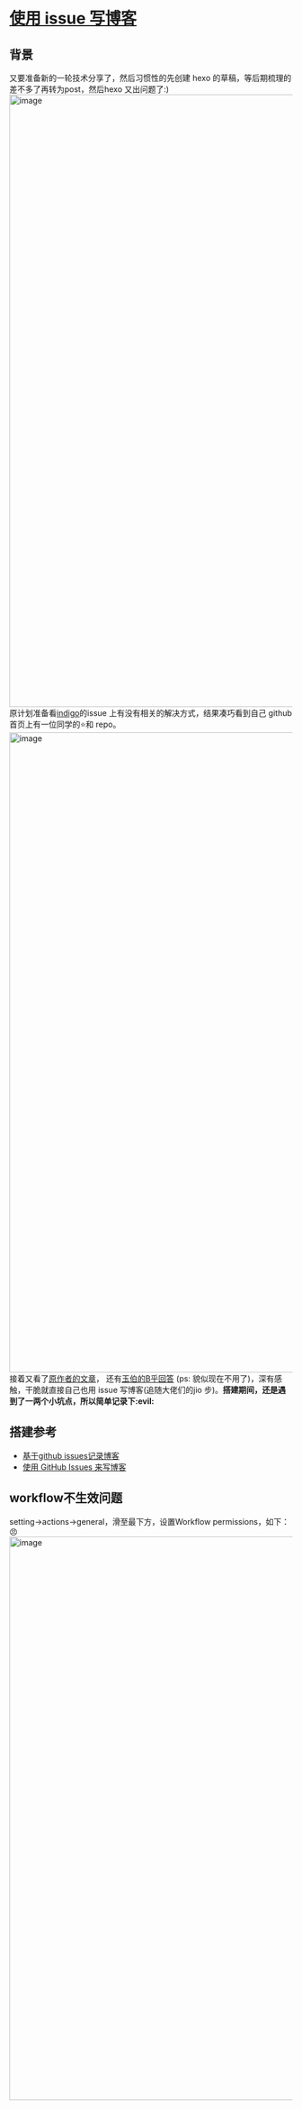 # [使用 issue 写博客](https://github.com/Winniekun/article/issues/2)

## 背景
又要准备新的一轮技术分享了，然后习惯性的先创建 hexo 的草稿，等后期梳理的差不多了再转为post，然后hexo 又出问题了:)
<img width="1087" alt="image" src="https://user-images.githubusercontent.com/19886738/221576078-7976c3ee-c599-4043-8039-0dc1bc1ff795.png">
原计划准备看[indigo](https://github.com/yscoder/hexo-theme-indigo)的issue 上有没有相关的解决方式，结果凑巧看到自己 github 首页上有一位同学的:star:和 repo。
<img width="1136" alt="image" src="https://user-images.githubusercontent.com/19886738/221577242-30573299-6b87-480f-b2c5-9489872869e3.png">
接着又看了[原作者的文章](https://github.com/yihong0618/gitblog/issues/177)， 还有[玉伯的B乎回答](https://www.zhihu.com/question/32066000/answer/54492231) (ps: 貌似现在不用了)，深有感触，干脆就直接自己也用 issue 写博客(追随大佬们的jio 步)。**搭建期间，还是遇到了一两个小坑点，所以简单记录下:evil:**

## 搭建参考
- [基于github issues记录博客](https://github.com/void-syh/blog/issues/1)
- [使用 GitHub Issues 来写博客](https://zhuanlan.zhihu.com/p/400962805)
## workflow不生效问题
setting->actions->general，滑至最下方，设置Workflow permissions，如下：:angry:
<img width="1000" alt="image" src="https://user-images.githubusercontent.com/19886738/221485792-9987d490-4f6f-4603-9c04-9ec99b4729f2.png">

